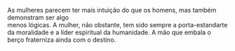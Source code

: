 ﻿As mulheres parecem ter mais intuição do que os homens, mas também demonstram ser algo<br />menos lógicas. A mulher, não obstante, tem sido sempre a porta-estandarte da moralidade e a líder espiritual da humanidade. A mão que embala o berço fraterniza ainda com o destino.